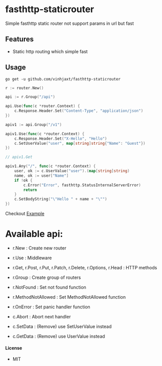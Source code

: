 # fasthttp-staticrouter
Simple fasthttp static router not support params in url but fast

## Features

- Static http routing which simple fast

## Usage
`go get -u github.com/vinhjaxt/fasthttp-staticrouter`

```go
r := router.New()

api := r.Group("/api")

api.Use(func(c *router.Context) {
	c.Response.Header.Set("Content-Type", "application/json")
})

apiv1 := api.Group("/v1")

apiv1.Use(func(c *router.Context) {
	c.Response.Header.Set("X-Hello", "Hello")
	c.SetUserValue("user", map[string]string{"Name": "Guest"})
})

// apiv1.Get

apiv1.Any("/", func(c *router.Context) {
	user, ok := c.UserValue("user").(map[string]string)
	name, ok := user["Name"]
	if !ok {
		c.Error("Error", fasthttp.StatusInternalServerError)
		return
	}
	c.SetBodyString("\"Hello " + name + "\"")
})
```
Checkout [Example](example/main.go)

# Available api:
  - r.New : Create new router
  - r.Use : Middleware
  - r.Get, r.Post, r.Put, r.Patch, r.Delete, r.Options, r.Head : HTTP methods
  - r.Group : Create group of routers
  - r.NotFound : Set not found function
  - r.MethodNotAllowed : Set MethodNotAllowed function
  - r.OnError : Set panic handler function 

  - c.Abort : Abort next handler
  - c.SetData : (Remove) use SetUserValue instead
  - c.GetData : (Remove) use UserValue instead

#### License
- MIT
